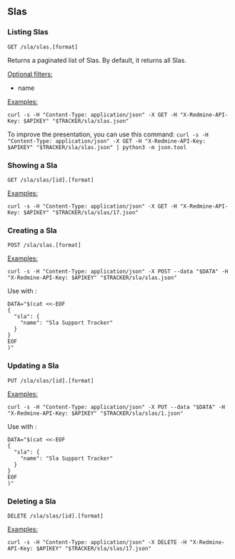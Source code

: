## Slas

### Listing Slas

`GET /sla/slas.[format]`

Returns a paginated list of Slas. By default, it returns all Slas.

<u>Optional filters:</u>
- name

<u>Examples:</u>

`curl -s -H "Content-Type: application/json" -X GET -H "X-Redmine-API-Key: $APIKEY" "$TRACKER/sla/slas.json"`

To improve the presentation, you can use this command:
`curl -s -H "Content-Type: application/json" -X GET -H "X-Redmine-API-Key: $APIKEY" "$TRACKER/sla/slas.json" | python3 -m json.tool`



### Showing a Sla

`GET /sla/slas/[id].[format]`

<u>Examples:</u>

`curl -s -H "Content-Type: application/json" -X GET -H "X-Redmine-API-Key: $APIKEY" "$TRACKER/sla/slas/17.json"`


### Creating a Sla

`POST /sla/slas.[format]`

<u>Examples:</u>

`curl -s -H "Content-Type: application/json" -X POST --data "$DATA" -H "X-Redmine-API-Key: $APIKEY" "$TRACKER/sla/slas.json"`

Use with :
```
DATA="$(cat <<-EOF
{
  "sla": {
    "name": "Sla Support Tracker"
  }
}
EOF
)"
```

### Updating a Sla

`PUT /sla/slas/[id].[format]`

<u>Examples:</u>

`curl -s -H "Content-Type: application/json" -X PUT --data "$DATA" -H "X-Redmine-API-Key: $APIKEY" "$TRACKER/sla/slas/1.json"`

Use with :
```
DATA="$(cat <<-EOF
{
  "sla": {
    "name": "Sla Support Tracker"
  }
}
EOF
)"
```


### Deleting a Sla

`DELETE /sla/slas/[id].[format]`

<u>Examples:</u>

`curl -s -H "Content-Type: application/json" -X DELETE -H "X-Redmine-API-Key: $APIKEY" "$TRACKER/sla/slas/17.json"`
